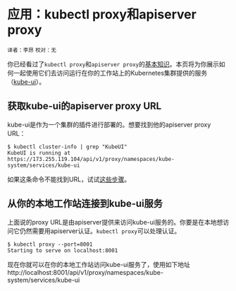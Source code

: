 # 应用：kubectl proxy和apiserver proxy
`译者：李昂` `校对：无`


你已经看过了`kubectl proxy`和`apiserver proxy`的[基本知识](http://kubernetes.io/v1.0/docs/user-guide/accessing-the-cluster.html)。本页将为你展示如何一起使用它们去访问运行在你的工作站上的Kubernetes集群提供的服务（[kube-ui](http://kubernetes.io/v1.0/docs/user-guide/ui.html)）。

## 获取kube-ui的apiserver proxy URL

kube-ui是作为一个集群的插件进行部署的。想要找到他的apiserver proxy URL：
```
$ kubectl cluster-info | grep "KubeUI"
KubeUI is running at https://173.255.119.104/api/v1/proxy/namespaces/kube-system/services/kube-ui

```
如果这条命令不能找到URL，试试[这些步骤](http://kubernetes.io/v1.0/docs/user-guide/ui.html#accessing-the-ui)。

## 从你的本地工作站连接到kube-ui服务

上面说的proxy URL是由apiserver提供来访问kube-ui服务的。你要是在本地想访问它仍然需要用apiserver认证。`kubectl proxy`可以处理认证。
```
$ kubectl proxy --port=8001
Starting to serve on localhost:8001

```
现在你就可以在你的本地工作站访问kube-ui服务了，使用如下地址
http://localhost:8001/api/v1/proxy/namespaces/kube-system/services/kube-ui
